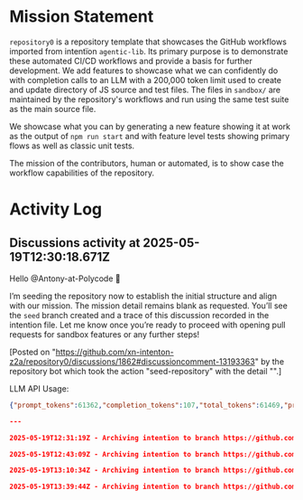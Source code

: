 # Mission Statement

`repository0` is a repository template that showcases the GitHub workflows imported from intentïon `agentic‑lib`. Its
primary purpose is to demonstrate these automated CI/CD workflows and provide a basis for further development.
We add features to showcase what we can confidently do with completion calls to an LLM with a 200,000 token limit used
to create and update directory of JS source and test files. The files in `sandbox/` are maintained by the repository's 
workflows and run using the same test suite as the main source file.

We showcase what you can by generating a new feature showing it at work as the output of `npm run start` and with 
feature level tests showing primary flows as well as classic unit tests. 

The mission of the contributors, human or automated, is to show case the workflow capabilities of the repository.
# Activity Log

## Discussions activity at 2025-05-19T12:30:18.671Z

Hello @Antony-at-Polycode 👋

I’m seeding the repository now to establish the initial structure and align with our mission. The mission detail remains blank as requested. You’ll see the `seed` branch created and a trace of this discussion recorded in the intention file. Let me know once you’re ready to proceed with opening pull requests for sandbox features or any further steps!

[Posted on "https://github.com/xn-intenton-z2a/repository0/discussions/1862#discussioncomment-13193363" by the repository bot which took the action "seed-repository" with the detail "".]

LLM API Usage:

```json
{"prompt_tokens":61362,"completion_tokens":107,"total_tokens":61469,"prompt_tokens_details":{"cached_tokens":0,"audio_tokens":0},"completion_tokens_details":{"reasoning_tokens":0,"audio_tokens":0,"accepted_prediction_tokens":0,"rejected_prediction_tokens":0}}```

---

2025-05-19T12:31:19Z - Archiving intentïon to branch https://github.com/xn-intenton-z2a/repository0/tree/intention-2025-05-19T12-31Z

2025-05-19T12:43:09Z - Archiving intentïon to branch https://github.com/xn-intenton-z2a/repository0/tree/intention-2025-05-19T12-31Z

2025-05-19T13:10:34Z - Archiving intentïon to branch https://github.com/xn-intenton-z2a/repository0/tree/intention-2025-05-19T12-31Z

2025-05-19T13:39:44Z - Archiving intentïon to branch https://github.com/xn-intenton-z2a/repository0/tree/intention-2025-05-19T12-31Z

